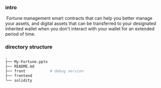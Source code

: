 ### intro

​    Fortune management smart contracts that can help you better manage your assets, and digital assets that can be transferred to your designated inherited wallet when you don't interact with your wallet for an extended period of time.

### directory structure

```bash
.
├── My-Fortune.pptx
├── README.md
├── front			# debug version
├── frontend
└── solidity
```

